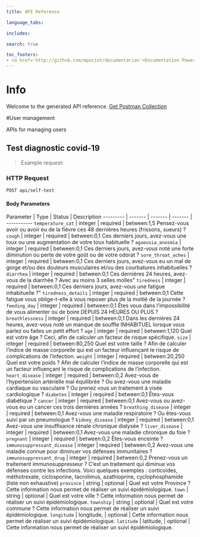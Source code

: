 ```yaml
---
title: API Reference

language_tabs:

includes:

search: true

toc_footers:
- <a href='http://github.com/mpociot/documentarian'>Documentation Powered by Documentarian</a>
---
```

<!-- START_INFO -->
# Info

Welcome to the generated API reference.
[Get Postman Collection](http://localhost:8000/docs/collection.json)

<!-- END_INFO -->

#User management


APIs for managing users
<!-- START_60fdb642281a006b32553e18909d0533 -->
## Test diagnostic covid-19

> Example request:



### HTTP Request
`POST api/self-test`

#### Body Parameters
Parameter | Type | Status | Description
--------- | ------- | ------- | ------- | -----------
    `temperature_cat` | integer |  required  | between:1,5 Pensez-vous avoir ou avoir eu de la fièvre ces 48 dernières heures (frissons, sueurs) ?
        `cough` | integer |  required  | between:0,1 Ces derniers jours, avez-vous une toux ou une augmentation de votre toux habituelle ?
        `agueusia_anosmia` | integer |  required  | between:0,1 Ces derniers jours, avez-vous noté une forte diminution ou perte de votre goût ou de votre odorat ?
        `sore_throat_aches` | integer |  required  | between:0,1 Ces derniers jours, avez-vous eu un mal de gorge et/ou des douleurs musculaires et/ou des courbatures inhabituelles ?
        `diarrhea` | integer |  required  | between:0,1 Ces dernières 24 heures, avez-vous de la diarrhée ? Avec au moins 3 selles molles"
        `tiredness` | integer |  required  | between:0,1 Ces derniers jours, avez-vous une fatigue inhabituelle ?"
        `tiredness_details` | integer |  required  | between:0,1 Cette fatigue vous oblige-t-elle à vous reposer plus de la moitié de la journée ?
        `feeding_day` | integer |  required  | between:0,1 Êtes vous dans l'impossibilité de vous alimenter ou de boire DEPUIS 24 HEURES OU PLUS ?
        `breathlessness` | integer |  required  | between:0,1 Dans les dernières 24 heures, avez-vous noté un manque de souffle INHABITUEL lorsque vous parlez ou faites un petit effort ?
        `age` | integer |  required  | between:1,120 Quel est votre âge ? Ceci, afin de calculer un facteur de risque spécifique.
        `size` | integer |  required  | between:80,250 Quel est votre taille ? Afin de calculer l’indice de masse corporelle qui est un facteur influençant le risque de complications de l’infection.
        `weight` | integer |  required  | between:20,250 Quel est votre poids ? Afin de calculer l’indice de masse corporelle qui est un facteur influençant le risque de complications de l’infection.
        `heart_disease` | integer |  required  | between:0,2 Avez-vous de l’hypertension artérielle mal équilibrée ? Ou avez-vous une maladie cardiaque ou vasculaire ? Ou prenez vous un traitement à visée cardiologique ?
        `diabetes` | integer |  required  | between:0,1 Êtes-vous diabétique ?
        `cancer` | integer |  required  | between:0,1 Avez-vous ou avez-vous eu un cancer ces trois dernières années ?
        `breathing_disease` | integer |  required  | between:0,1 Avez-vous une maladie respiratoire ? Ou êtes-vous suivi par un pneumologue ?
        `kidney_disease` | integer |  required  | between:0,1 Avez-vous une insuffisance rénale chronique dialysée ?
        `liver_disease` | integer |  required  | between:0,1 Avez-vous une maladie chronique du foie ?
        `pregnant` | integer |  required  | between:0,2 Êtes-vous enceinte ?
        `immunosuppressant_disease` | integer |  required  | between:0,2 Avez-vous une maladie connue pour diminuer vos défenses immunitaires ?
        `immunosuppressant_drug` | integer |  required  | between:0,2 Prenez-vous un traitement immunosuppresseur ? C’est un traitement qui diminue vos défenses contre les infections. Voici quelques exemples : corticoïdes, méthotrexate, ciclosporine, tacrolimus, azathioprine, cyclophosphamide (liste non exhaustive)
        `province` | string |  optional  | Quel est votre Province ? Cette information nous permet de réaliser un suivi épidémiologique.
        `town` | string |  optional  | Quel est votre ville ? Cette information nous permet de réaliser un suivi épidémiologique.
        `township` | string |  optional  | Quel est votre commune  ? Cette information nous permet de réaliser un suivi épidémiologique.
        `longitude` | longitude, |  optional  | Cette information nous permet de réaliser un suivi épidémiologique.
        `latitude` | latitude, |  optional  | Cette information nous permet de réaliser un suivi épidémiologique.
    
<!-- END_60fdb642281a006b32553e18909d0533 -->


